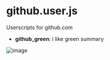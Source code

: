 github.user.js
==============

Userscripts for github.com

* **github_green**: i like green summary

![image](https://cloud.githubusercontent.com/assets/243627/5161945/bf8c8116-73c7-11e4-93f5-68fea0a1b7ab.png)
